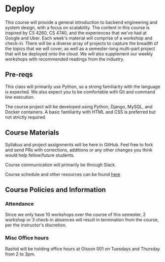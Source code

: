# Deploy
This course will provide a general introduction to backend engineering and system design, with a focus on scalability. The content in this course is inspired by CS 4260, CS 4740, and the experiences that we've had at Google and Uber. Each week's material will comprise of a workshop and check-in. There will be a diverse array of projects to capture the breadth of the topics that we will cover, as well as a semester-long multi-part project that will be deployed onto the cloud. We will also supplement our weekly workshops with recommended readings from the industry.

## Pre-reqs
This class will primarily use Python, so a strong familiarity with the language is expected. We also expect you to be comfortable with Git and command line execution.

The course project will be developed using Python, Django, MySQL, and Docker containers. A basic familiarity with HTML and CSS is preferred but not strictly required.

## Course Materials
Syllabus and project assignments will be here in GitHub. Feel free to fork and send PRs with corrections, additions or any other changes you think would help fellow/future students.

Course communication will primarily be through Slack.

Course schedule and other resources can be found [here](https://docs.google.com/spreadsheets/d/1owG29FWyXmbGcVmEFP7kcx1KZu8-pN43IRB7WnS5h3w/edit?usp=sharing)

## Course Policies and Information

### Attendance
Since we only have 10 workshops over the course of this semester, 2 workshop or 3 check-in absences will result in termination from the course, per the instructor's discretion.

### Misc Office hours
Rashid will be holding office hours at Olsson 001 on Tuesdays and Thursday from 2 to 3pm.
